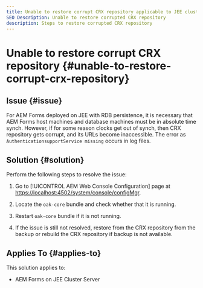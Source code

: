 ```yaml
---
title: Unable to restore corrupt CRX repository applicable to JEE cluster server
SEO Description: Unable to restore corrupted CRX repository 
description: Steps to restore corrupted CRX repository 
---
```

# Unable to restore corrupt CRX repository {#unable-to-restore-corrupt-crx-repository}

## Issue {#issue}

For AEM Forms deployed on JEE with RDB persistence, it is necessary that AEM Forms host machines and database machines must be in absolute time synch. However, if for some reason clocks get out of synch, then CRX repository gets corrupt, and its URLs become inaccessible. The error as `AuthenticationsupportService missing` occurs in log files. 

## Solution {#solution}

Perform the following steps to resolve the issue:
1. Go to [!UICONTROL AEM Web Console Configuration] page at [https://localhost:4502/system/console/configMgr](https://localhost:4502/system/console/configMgr). 

1. Locate the `oak-core` bundle and check whether that it is running. 

1. Restart `oak-core` bundle if it is not running.

1. If the issue is still not resolved, restore from the CRX repository from the backup or rebuild the CRX repository if backup is not available. 

## Applies To {#applies-to}

This solution applies to:

* AEM Forms on JEE Cluster Server


